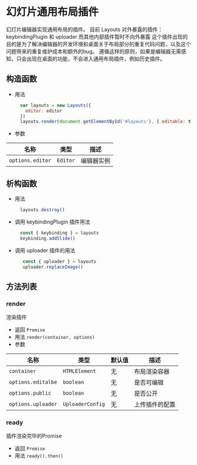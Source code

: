 # 幻灯片通用布局插件

幻灯片编辑器实现通用布局的插件。
目前 Layouts 对外暴露的插件：keybindingPlugin 和 uploader 而其他内部插件暂时不向外暴露
这个插件出现的目的是为了解决编辑器的开发环境和桌面关于布局部分的重复代码问题，以及这个问题带来的重复维护成本和额外的bug。
遵循这样的原则，如果是编辑器无需感知，只会出现在桌面的功能，不会进入通用布局插件，例如历史插件。

## 构造函数

* 用法

  ```js
    var layouts = new Layouts({
      editor: editor
    })
    layouts.render(document.getElementById('#layouts'), { editable: true })
  ```

* 参数

|名称|类型|描述|
| -- | -- | -- |
| `options.editor` | `Editor` | 编辑器实例 |


## 析构函数

* 用法

  ```js
    layouts.destroy()
  ```

* 调用 keybindingPlugin 插件用法

  ```js
    const { keybinding } = layouts
    keybinding.addSlide()
  ```

* 调用 uploader 插件的用法

  ```js
     const { uploader } = layouts
     uploader.replaceImage()
  ```


## 方法列表

### render
  渲染插件

  * 返回 `Promise`
  * 用法 `render(container, options)`
  * 参数

| 名称 | 类型 | 默认值 | 描述 |
| -- | -- | -- | -- |
| `container` | `HTMLElement` | 无 | 布局渲染容器
| `options.editalbe` | `boolean` | 无 | 是否可编辑
| `options.public` | `boolean` | 无 | 是否公开
| `options.uploader` | `UploaderConfig` | 无 | 上传插件的配置

### ready
  插件渲染完毕的Promise

  * 返回 `Promise`
  * 用法 `ready().then()`

